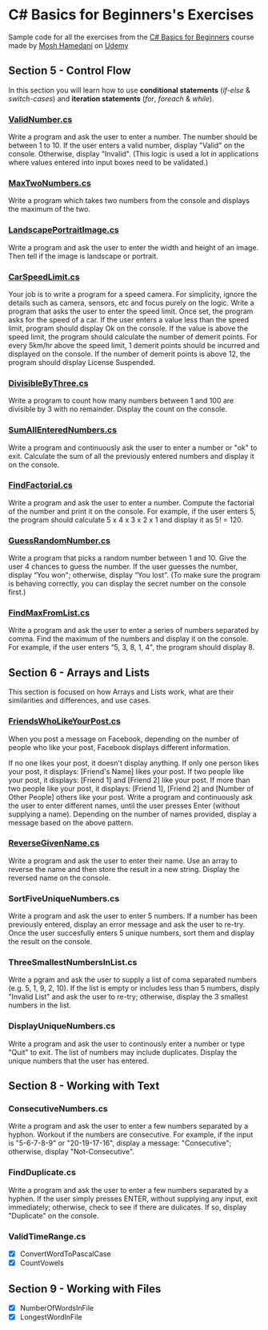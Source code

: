 # C# Basics for Beginners's Exercises
Sample code for all the exercises from the [C# Basics for Beginners](https://www.udemy.com/csharp-tutorial-for-beginners/learn/v4/overview)
course made by [Mosh Hamedani](https://github.com/mosh-hamedani) on [Udemy](https://www.udemy.com/)

## Section 5 - Control Flow

In this section you will learn how to use **conditional statements** (_if-else_ & _switch-cases_) and **iteration statements** 
(_for_, _foreach_ & _while_).

### [ValidNumber.cs](https://goo.gl/g943yz)

Write a program and ask the user to enter a number. The number should be between 1 to 10. If the user enters a valid 
number, display "Valid" on the console. Otherwise, display "Invalid". (This logic is used a lot in applications where 
values entered into input boxes need to be validated.)

### [MaxTwoNumbers.cs](https://goo.gl/qogfd7)

Write a program which takes two numbers from the console and displays the maximum of the two.

### [LandscapePortraitImage.cs](https://goo.gl/3EPrZX)

 Write a program and ask the user to enter the width and height of an image. Then tell if the image is landscape or portrait.

### [CarSpeedLimit.cs](https://goo.gl/TNQfRN)

Your job is to write a program for a speed camera. For simplicity, ignore the details such as camera, sensors, etc and 
focus purely on the logic. Write a program that asks the user to enter the speed limit. Once set, the program asks for 
the speed of a car. If the user enters a value less than the speed limit, program should display Ok on the console. 
If the value is above the speed limit, the program should calculate the number of demerit points. For every 5km/hr 
above the speed limit, 1 demerit points should be incurred and displayed on the console. If the number of demerit points 
is above 12, the program should display License Suspended.

### [DivisibleByThree.cs](https://goo.gl/nWsmfY)

Write a program to count how many numbers between 1 and 100 are divisible by 3 with no remainder. Display the count on 
the console.

### [SumAllEnteredNumbers.cs](https://goo.gl/APLPT9)

Write a program and continuously ask the user to enter a number or "ok" to exit. Calculate the sum of all the previously 
entered numbers and display it on the console.

### [FindFactorial.cs](https://goo.gl/bTwHVN)

Write a program and ask the user to enter a number. Compute the factorial of the number and print it on the console. 
For example, if the user enters 5, the program should calculate 5 x 4 x 3 x 2 x 1 and display it as 5! = 120.

### [GuessRandomNumber.cs](https://goo.gl/PxAZ7r)

Write a program that picks a random number between 1 and 10. Give the user 4 chances to guess the number. If the user 
guesses the number, display “You won"; otherwise, display “You lost". (To make sure the program is behaving correctly, 
you can display the secret number on the console first.)

### [FindMaxFromList.cs](https://goo.gl/cLa9nA)

Write a program and ask the user to enter a series of numbers separated by comma. Find the maximum of the numbers and 
display it on the console. For example, if the user enters “5, 3, 8, 1, 4", the program should display 8.

## Section 6 - Arrays and Lists

This section is focused on how Arrays and Lists work, what are their similarities and differences, and use cases.

### [FriendsWhoLikeYourPost.cs](https://goo.gl/GRXQao)

When you post a message on Facebook, depending on the number of people who like your post, Facebook displays different information.

If no one likes your post, it doesn't display anything.
If only one person likes your post, it displays: [Friend's Name] likes your post.
If two people like your post, it displays: [Friend 1] and [Friend 2] like your post.
If more than two people like your post, it displays: [Friend 1], [Friend 2] and [Number of Other People] others like your post.
Write a program and continuously ask the user to enter different names, until the user presses Enter (without supplying 
a name). Depending on the number of names provided, display a message based on the above pattern.

### [ReverseGivenName.cs](https://goo.gl/gfXqWt)

Write a program and ask the user to enter their name. Use an array to reverse the name and then store the result in a 
new string. Display the reversed name on the console.
   
### SortFiveUniqueNumbers.cs

Write a program and ask the user to enter 5 numbers. If a number has been previously entered, display an error message
and ask the user to re-try. Once the user succesfully enters 5 unique numbers, sort them and display the result on the
console.

### ThreeSmallestNumbersInList.cs

Write a pgram and ask the user to supply a list of coma separated numbers (e.g. 5, 1, 9, 2, 10). If the list is empty
or includes less than 5 numbers, disply "Invalid List" and ask the user to re-try; otherwise, display the 3 smallest
numbers in the list.

### DisplayUniqueNumbers.cs

Write a program and ask the user to continously enter a number or type "Quit" to exit. The list of numbers may include
duplicates. Display the unique numbers that the user has entered.

## Section 8 - Working with Text

### ConsecutiveNumbers.cs

Write a program and ask the user to enter a few numbers separated by a hyphon. Workout if the numbers are consecutive. 
For example, if the input is "5-6-7-8-9" or "20-19-17-16", display a message: "Consecutive"; otherwise, display "Not-Consecutive".

### FindDuplicate.cs

Write a program and ask the user to enter a few numbers separated by a hyphen. If the user simply presses ENTER, without
supplying any input, exit immediately; otherwise, check to see if there are dulicates. If so, display "Duplicate" on the
console.

### ValidTimeRange.cs


- [x] ConvertWordToPascalCase
- [x] CountVowels

## Section 9 - Working with Files
- [x] NumberOfWordsInFile
- [x] LongestWordInFile